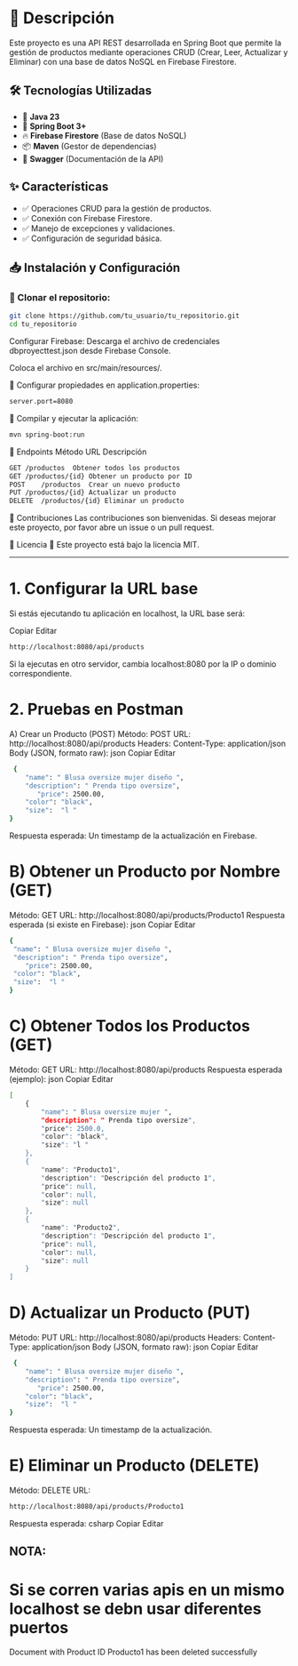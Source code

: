 # 📌 Descripción

Este proyecto es una API REST desarrollada en Spring Boot que permite la gestión de productos mediante operaciones CRUD (Crear, Leer, Actualizar y Eliminar) con una base de datos NoSQL en Firebase Firestore.

## 🛠️ Tecnologías Utilizadas

- 🚀 **Java 23**
- 🌱 **Spring Boot 3+**
- 🔥 **Firebase Firestore** (Base de datos NoSQL)
- 📦 **Maven** (Gestor de dependencias)
- 📜 **Swagger** (Documentación de la API)

## ✨ Características

- ✅ Operaciones CRUD para la gestión de productos.
- ✅ Conexión con Firebase Firestore.
- ✅ Manejo de excepciones y validaciones.
- ✅ Configuración de seguridad básica.

## 📥 Instalación y Configuración

### 🔹 Clonar el repositorio:
```bash
git clone https://github.com/tu_usuario/tu_repositorio.git
cd tu_repositorio
```

Configurar Firebase:
Descarga el archivo de credenciales dbproyecttest.json desde Firebase Console.

Coloca el archivo en src/main/resources/.

🔹 Configurar propiedades en application.properties:
```bash
server.port=8080
```

🔹 Compilar y ejecutar la aplicación:
```bash
mvn spring-boot:run
```


📡 Endpoints
Método	URL	Descripción
```bash
GET	/productos	Obtener todos los productos
GET	/productos/{id}	Obtener un producto por ID
POST	/productos	Crear un nuevo producto
PUT	/productos/{id}	Actualizar un producto
DELETE	/productos/{id}	Eliminar un producto
```



🤝 Contribuciones
Las contribuciones son bienvenidas. Si deseas mejorar este proyecto, por favor abre un issue o un pull request.

📝 Licencia
📜 Este proyecto está bajo la licencia MIT.




____________________________________________________________________________
# 1. Configurar la URL base
   Si estás ejecutando tu aplicación en localhost, la URL base será:


Copiar
Editar

```bash
http://localhost:8080/api/products
```
Si la ejecutas en otro servidor, cambia localhost:8080 por la IP o dominio correspondiente.
#

# 2. Pruebas en Postman 
   A) Crear un Producto (POST)
   Método: POST
   URL: http://localhost:8080/api/products
   Headers:
   Content-Type: application/json
   Body (JSON, formato raw):
   json
   Copiar
   Editar

```bash
 {
    "name": " Blusa oversize mujer diseño ",
    "description": " Prenda tipo oversize",
       "price": 2500.00,
    "color": "black",
    "size":  "l "
}

```
   Respuesta esperada: Un timestamp de la actualización en Firebase.
   

# B) Obtener un Producto por Nombre (GET) 
   Método: GET
   URL: http://localhost:8080/api/products/Producto1
   Respuesta esperada (si existe en Firebase):
   json
   Copiar
   Editar

   ```bash
  {
    "name": " Blusa oversize mujer diseño ",
    "description": " Prenda tipo oversize",
       "price": 2500.00,
    "color": "black",
    "size":  "l "
}

```

   # C) Obtener Todos los Productos (GET)
   Método: GET
   URL: http://localhost:8080/api/products
   Respuesta esperada (ejemplo):
   json
   Copiar
   Editar

```bash
[
    {
        "name": " Blusa oversize mujer ",
        "description": " Prenda tipo oversize",
        "price": 2500.0,
        "color": "black",
        "size": "l "
    },
    {
        "name": "Producto1",
        "description": "Descripción del producto 1",
        "price": null,
        "color": null,
        "size": null
    },
    {
        "name": "Producto2",
        "description": "Descripción del producto 1",
        "price": null,
        "color": null,
        "size": null
    }
]
```

   # D) Actualizar un Producto (PUT)
   Método: PUT
   URL: http://localhost:8080/api/products
   Headers:
   Content-Type: application/json
   Body (JSON, formato raw):
   json
   Copiar
   Editar

```bash
 {
    "name": " Blusa oversize mujer diseño ",
    "description": " Prenda tipo oversize",
       "price": 2500.00,
    "color": "black",
    "size":  "l "
}

```

   Respuesta esperada: Un timestamp de la actualización.
   
# E) Eliminar un Producto (DELETE)
   Método: DELETE
   URL:
   ```bash
   http://localhost:8080/api/products/Producto1
```

   Respuesta esperada:
   csharp
   Copiar
   Editar


  ## NOTA:
# Si se corren varias apis en un mismo localhost se debn usar diferentes puertos

   Document with Product ID Producto1 has been deleted successfully
